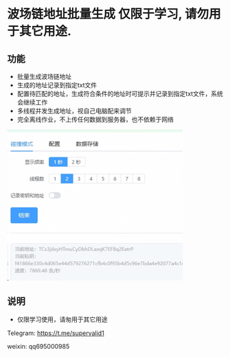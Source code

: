# 波场链地址批量生成 仅限于学习, 请勿用于其它用途.
## 功能
- 批量生成波场链地址
- 生成的地址记录到指定txt文件
- 配置待匹配的地址，生成符合条件的地址时可提示并记录到指定txt文件，系统会继续工作
- 多线程并发生成地址，视自己电脑配来调节
- 完全离线作业，不上传任何数据到服务器，也不依赖于网络

![alt text](image.png)
## 说明
- 仅限学习使用，请匆用于其它用途




Telegram: https://t.me/supervalid1

weixin: qq695000985
